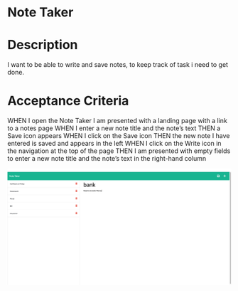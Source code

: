 # Note Taker

# Description
I want to be able to write and save notes, to keep track of task i need to get done.

# Acceptance Criteria
WHEN I open the Note Taker
 I am presented with a landing page with a link to a notes page
WHEN I enter a new note title and the note’s text
THEN a Save icon appears 
WHEN I click on the Save icon
THEN the new note I have entered is saved and appears in the left
WHEN I click on the Write icon in the navigation at the top of the page
THEN I am presented with empty fields to enter a new note title and the note’s text in the right-hand column

![](notePage.png)